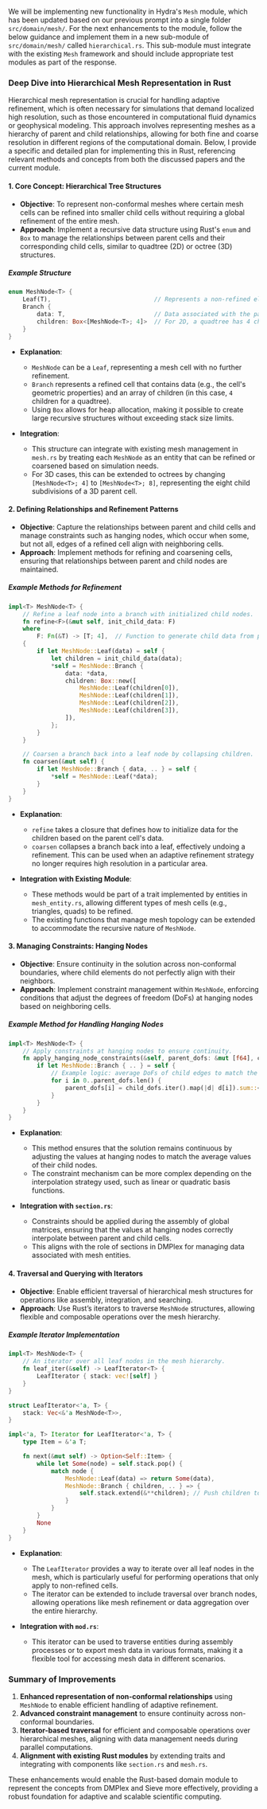 We will be implementing new functionality in Hydra's `Mesh` module, which has been updated based on our previous prompt into a single folder `src/domain/mesh/`. For the next enhancements to the module, follow the below guidance and implement them in a new sub-module of `src/domain/mesh/` called `hierarchical.rs`. This sub-module must integrate with the existing `Mesh` framework and should include appropriate test modules as part of the response.

### Deep Dive into Hierarchical Mesh Representation in Rust

Hierarchical mesh representation is crucial for handling adaptive refinement, which is often necessary for simulations that demand localized high resolution, such as those encountered in computational fluid dynamics or geophysical modeling. This approach involves representing meshes as a hierarchy of parent and child relationships, allowing for both fine and coarse resolution in different regions of the computational domain. Below, I provide a specific and detailed plan for implementing this in Rust, referencing relevant methods and concepts from both the discussed papers and the current module.

#### 1. **Core Concept: Hierarchical Tree Structures**
   - **Objective**: To represent non-conformal meshes where certain mesh cells can be refined into smaller child cells without requiring a global refinement of the entire mesh.
   - **Approach**: Implement a recursive data structure using Rust's `enum` and `Box` to manage the relationships between parent cells and their corresponding child cells, similar to quadtree (2D) or octree (3D) structures.

##### Example Structure
```rust
enum MeshNode<T> {
    Leaf(T),                             // Represents a non-refined element.
    Branch {
        data: T,                         // Data associated with the parent element.
        children: Box<[MeshNode<T>; 4]>  // For 2D, a quadtree has 4 children.
    }
}
```
   - **Explanation**: 
     - `MeshNode` can be a `Leaf`, representing a mesh cell with no further refinement.
     - `Branch` represents a refined cell that contains data (e.g., the cell's geometric properties) and an array of children (in this case, `4` children for a quadtree).
     - Using `Box` allows for heap allocation, making it possible to create large recursive structures without exceeding stack size limits.

   - **Integration**:
     - This structure can integrate with existing mesh management in `mesh.rs` by treating each `MeshNode` as an entity that can be refined or coarsened based on simulation needs.
     - For 3D cases, this can be extended to octrees by changing `[MeshNode<T>; 4]` to `[MeshNode<T>; 8]`, representing the eight child subdivisions of a 3D parent cell.

#### 2. **Defining Relationships and Refinement Patterns**
   - **Objective**: Capture the relationships between parent and child cells and manage constraints such as hanging nodes, which occur when some, but not all, edges of a refined cell align with neighboring cells.
   - **Approach**: Implement methods for refining and coarsening cells, ensuring that relationships between parent and child nodes are maintained.

##### Example Methods for Refinement
```rust
impl<T> MeshNode<T> {
    // Refine a leaf node into a branch with initialized child nodes.
    fn refine<F>(&mut self, init_child_data: F)
    where
        F: Fn(&T) -> [T; 4],  // Function to generate child data from parent.
    {
        if let MeshNode::Leaf(data) = self {
            let children = init_child_data(data);
            *self = MeshNode::Branch {
                data: *data,
                children: Box::new([
                    MeshNode::Leaf(children[0]),
                    MeshNode::Leaf(children[1]),
                    MeshNode::Leaf(children[2]),
                    MeshNode::Leaf(children[3]),
                ]),
            };
        }
    }

    // Coarsen a branch back into a leaf node by collapsing children.
    fn coarsen(&mut self) {
        if let MeshNode::Branch { data, .. } = self {
            *self = MeshNode::Leaf(*data);
        }
    }
}
```

   - **Explanation**: 
     - `refine` takes a closure that defines how to initialize data for the children based on the parent cell's data.
     - `coarsen` collapses a branch back into a leaf, effectively undoing a refinement. This can be used when an adaptive refinement strategy no longer requires high resolution in a particular area.

   - **Integration with Existing Module**:
     - These methods would be part of a trait implemented by entities in `mesh_entity.rs`, allowing different types of mesh cells (e.g., triangles, quads) to be refined.
     - The existing functions that manage mesh topology can be extended to accommodate the recursive nature of `MeshNode`.

#### 3. **Managing Constraints: Hanging Nodes**
   - **Objective**: Ensure continuity in the solution across non-conformal boundaries, where child elements do not perfectly align with their neighbors.
   - **Approach**: Implement constraint management within `MeshNode`, enforcing conditions that adjust the degrees of freedom (DoFs) at hanging nodes based on neighboring cells.

##### Example Method for Handling Hanging Nodes
```rust
impl<T> MeshNode<T> {
    // Apply constraints at hanging nodes to ensure continuity.
    fn apply_hanging_node_constraints(&self, parent_dofs: &mut [f64], child_dofs: &mut [[f64; 4]; 4]) {
        if let MeshNode::Branch { .. } = self {
            // Example logic: average DoFs of child edges to match the parent edge.
            for i in 0..parent_dofs.len() {
                parent_dofs[i] = child_dofs.iter().map(|d| d[i]).sum::<f64>() / 4.0;
            }
        }
    }
}
```
   - **Explanation**: 
     - This method ensures that the solution remains continuous by adjusting the values at hanging nodes to match the average values of their child nodes.
     - The constraint mechanism can be more complex depending on the interpolation strategy used, such as linear or quadratic basis functions.

   - **Integration with `section.rs`**:
     - Constraints should be applied during the assembly of global matrices, ensuring that the values at hanging nodes correctly interpolate between parent and child cells.
     - This aligns with the role of sections in DMPlex for managing data associated with mesh entities.

#### 4. **Traversal and Querying with Iterators**
   - **Objective**: Enable efficient traversal of hierarchical mesh structures for operations like assembly, integration, and searching.
   - **Approach**: Use Rust’s iterators to traverse `MeshNode` structures, allowing flexible and composable operations over the mesh hierarchy.

##### Example Iterator Implementation
```rust
impl<T> MeshNode<T> {
    // An iterator over all leaf nodes in the mesh hierarchy.
    fn leaf_iter(&self) -> LeafIterator<T> {
        LeafIterator { stack: vec![self] }
    }
}

struct LeafIterator<'a, T> {
    stack: Vec<&'a MeshNode<T>>,
}

impl<'a, T> Iterator for LeafIterator<'a, T> {
    type Item = &'a T;

    fn next(&mut self) -> Option<Self::Item> {
        while let Some(node) = self.stack.pop() {
            match node {
                MeshNode::Leaf(data) => return Some(data),
                MeshNode::Branch { children, .. } => {
                    self.stack.extend(&**children); // Push children to the stack for traversal.
                }
            }
        }
        None
    }
}
```

   - **Explanation**: 
     - The `LeafIterator` provides a way to iterate over all leaf nodes in the mesh, which is particularly useful for performing operations that only apply to non-refined cells.
     - The iterator can be extended to include traversal over branch nodes, allowing operations like mesh refinement or data aggregation over the entire hierarchy.

   - **Integration with `mod.rs`**:
     - This iterator can be used to traverse entities during assembly processes or to export mesh data in various formats, making it a flexible tool for accessing mesh data in different scenarios.

### Summary of Improvements
1. **Enhanced representation of non-conformal relationships** using `MeshNode` to enable efficient handling of adaptive refinement.
2. **Advanced constraint management** to ensure continuity across non-conformal boundaries.
3. **Iterator-based traversal** for efficient and composable operations over hierarchical meshes, aligning with data management needs during parallel computations.
4. **Alignment with existing Rust modules** by extending traits and integrating with components like `section.rs` and `mesh.rs`.

These enhancements would enable the Rust-based domain module to represent the concepts from DMPlex and Sieve more effectively, providing a robust foundation for adaptive and scalable scientific computing.